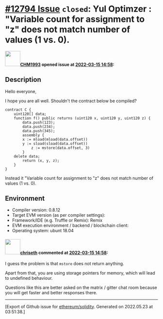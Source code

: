 # [\#12794 Issue](https://github.com/ethereum/solidity/issues/12794) `closed`: Yul Optimzer : "Variable count for assignment to "z" does not match number of values (1 vs. 0).

#### <img src="https://avatars.githubusercontent.com/u/36297330?u=ec716a9bef32d6f777e73680d0a24a39760696a8&v=4" width="50">[CHM1993](https://github.com/CHM1993) opened issue at [2022-03-15 14:58](https://github.com/ethereum/solidity/issues/12794):

## Description

Hello everyone,

I hope you are all well.
Shouldn't the contract below be compiled?
```
contract C {
    uint120[] data;
    function f() public returns (uint120 x, uint120 y, uint120 z) {
        data.push(123);
        data.push(234);
        data.push(345);
        assembly {
	    x := mload(mload(data.offset))
	    y := sload(sload(data.offset))
            z := mstore(data.offset, 3)
        }
	delete data;
        return (x, y, z);
    }
}
```
Instead it "Variable count for assignment to "z" does not match number of values (1 vs. 0).

## Environment

- Compiler version: 0.8.12
- Target EVM version (as per compiler settings):
- Framework/IDE (e.g. Truffle or Remix): Remix
- EVM execution environment / backend / blockchain client:
- Operating system: ubunt 18.04


#### <img src="https://avatars.githubusercontent.com/u/9073706?v=4" width="50">[chriseth](https://github.com/chriseth) commented at [2022-03-15 14:58](https://github.com/ethereum/solidity/issues/12794#issuecomment-1068100298):

I guess the problem is that `mstore` does not return anything.

Apart from that, you are using storage pointers for memory, which will lead to undefined behaviour.

Questions like this are better asked on the matrix / gitter chat room because you will get faster and better responses there.


-------------------------------------------------------------------------------



[Export of Github issue for [ethereum/solidity](https://github.com/ethereum/solidity). Generated on 2022.05.23 at 03:51:38.]
